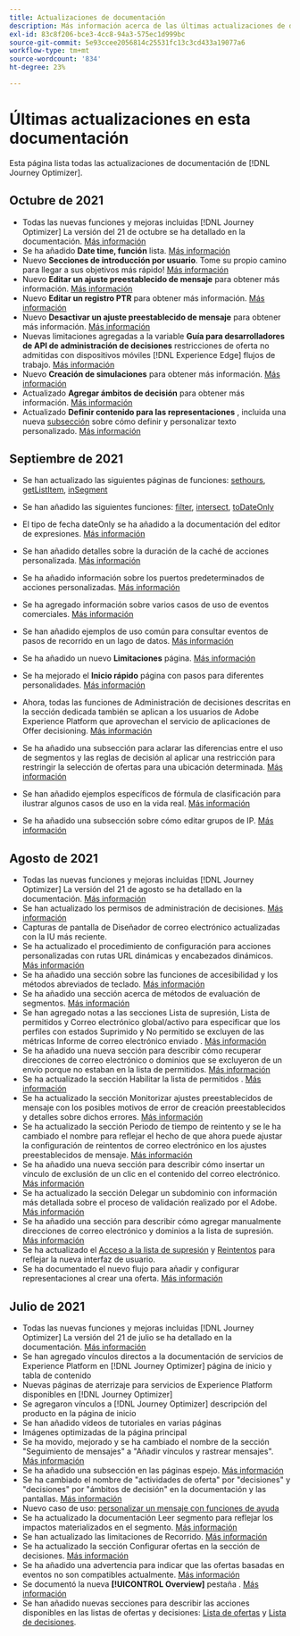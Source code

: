 ```yaml
---
title: Actualizaciones de documentación
description: Más información acerca de las últimas actualizaciones de documentación
exl-id: 83c8f206-bce3-4cc8-94a3-575ec1d999bc
source-git-commit: 5e93ccee2056814c25531fc13c3cd433a19077a6
workflow-type: tm+mt
source-wordcount: '834'
ht-degree: 23%

---
```


# Últimas actualizaciones en esta documentación

Esta página lista todas las actualizaciones de documentación de [!DNL Journey Optimizer].


## Octubre de 2021

* Todas las nuevas funciones y mejoras incluidas [!DNL Journey Optimizer] La versión del 21 de octubre se ha detallado en la documentación. [Más información](release-notes.md)
* Se ha añadido **Date time, función** lista. [Más información](personalization/functions/dates.md)
* Nuevo **Secciones de introducción por usuario**. Tome su propio camino para llegar a sus objetivos más rápido! [Más información](quick-start.md)
* Nuevo **Editar un ajuste preestablecido de mensaje** para obtener más información. [Más información](configuration/message-presets.md#edit-message-preset)
* Nuevo **Editar un registro PTR** para obtener más información. [Más información](configuration/ptr-records.md#edit-ptr-record)
* Nuevo **Desactivar un ajuste preestablecido de mensaje** para obtener más información. [Más información](configuration/message-presets.md#edit-message-preset#deactivate-preset)
* Nuevas limitaciones agregadas a la variable **Guía para desarrolladores de API de administración de decisiones** restricciones de oferta no admitidas con dispositivos móviles [!DNL Experience Edge] flujos de trabajo. [Más información](offers/api-reference/offers-api/personalized-offers/create.md#limitations)
* Nuevo **Creación de simulaciones** para obtener más información. [Más información](offers/offer-activities/simulation.md)
* Actualizado **Agregar ámbitos de decisión** para obtener más información. [Más información](offers/offer-activities/create-offer-activities.md#add-decision-scopes)
* Actualizado **Definir contenido para las representaciones** , incluida una nueva [subsección](offers/offer-library/creating-personalized-offers.md#custom-text) sobre cómo definir y personalizar texto personalizado. [Más información](offers/offer-library/creating-personalized-offers.md#content)

## Septiembre de 2021

* Se han actualizado las siguientes páginas de funciones: [sethours](https://experienceleague.adobe.com/docs/journeys/using/building-advanced-conditions-journeys/main-functions-journey/date/functionsethours.html), [getListItem](https://experienceleague.adobe.com/docs/journeys/using/building-advanced-conditions-journeys/main-functions-journey/list/functiongetlistitem.html), [inSegment](https://experienceleague.adobe.com/docs/journeys/using/building-advanced-conditions-journeys/main-functions-journey/adobe-experience-platform/functioninsegment.html)

* Se han añadido las siguientes funciones: [filter](https://experienceleague.adobe.com/docs/journeys/using/building-advanced-conditions-journeys/main-functions-journey/list/functionfilter.html), [intersect](https://experienceleague.adobe.com/docs/journeys/using/building-advanced-conditions-journeys/main-functions-journey/list/functiontintersect.html), [toDateOnly](https://experienceleague.adobe.com/docs/journeys/using/building-advanced-conditions-journeys/main-functions-journey/conversion/functiontodateonly.html)

* El tipo de fecha dateOnly se ha añadido a la documentación del editor de expresiones. [Más información](https://experienceleague.adobe.com/docs/journeys/using/building-advanced-conditions-journeys/syntax/data-types.html?lang=en)

* Se han añadido detalles sobre la duración de la caché de acciones personalizada. [Más información](datasource/external-data-sources.md#section_wjp_nl5_nhb)

* Se ha añadido información sobre los puertos predeterminados de acciones personalizadas. [Más información](action/about-custom-action-configuration.md#url-configuration)

* Se ha agregado información sobre varios casos de uso de eventos comerciales. [Más información](event/about-creating-business.md#multiple-business-events)

* Se han añadido ejemplos de uso común para consultar eventos de pasos de recorrido en un lago de datos. [Más información](reports/query-examples.md)

* Se ha añadido un nuevo **Limitaciones** página. [Más información](limitations.md)

* Se ha mejorado el **Inicio rápido** página con pasos para diferentes personalidades. [Más información](quick-start.md)

* Ahora, todas las funciones de Administración de decisiones descritas en la sección dedicada también se aplican a los usuarios de Adobe Experience Platform que aprovechan el servicio de aplicaciones de Offer decisioning. [Más información](offers/get-started/starting-offer-decisioning.md)

* Se ha añadido una subsección para aclarar las diferencias entre el uso de segmentos y las reglas de decisión al aplicar una restricción para restringir la selección de ofertas para una ubicación determinada. [Más información](offers/offer-activities/create-offer-activities.md#segments-vs-decision-rules)

* Se han añadido ejemplos específicos de fórmula de clasificación para ilustrar algunos casos de uso en la vida real. [Más información](offers/offer-library/create-ranking-formulas.md#ranking-formula-examples)

* Se ha añadido una subsección sobre cómo editar grupos de IP. [Más información](configuration/ip-pools.md#edit-ip-pool)

## Agosto de 2021

* Todas las nuevas funciones y mejoras incluidas [!DNL Journey Optimizer] La versión del 21 de agosto se ha detallado en la documentación. [Más información](release-notes.md)
* Se han actualizado los permisos de administración de decisiones. [Más información](administration/ootb-product-profiles.md)
* Capturas de pantalla de Diseñador de correo electrónico actualizadas con la IU más reciente.
* Se ha actualizado el procedimiento de configuración para acciones personalizadas con rutas URL dinámicas y encabezados dinámicos. [Más información](action/about-custom-action-configuration.md#url-configuration)
* Se ha añadido una sección sobre las funciones de accesibilidad y los métodos abreviados de teclado. [Más información](user-interface.md#accessibility)
* Se ha añadido una sección acerca de métodos de evaluación de segmentos. [Más información](segment/about-segments.md#evaluation-method-in-journey-optimizer)
* Se han agregado notas a las secciones Lista de supresión, Lista de permitidos y Correo electrónico global/activo para especificar que los perfiles con estados Suprimido y No permitido se excluyen de las métricas Informe de correo electrónico enviado . [Más información](reports/email-global-report.md)
* Se ha añadido una nueva sección para describir cómo recuperar direcciones de correo electrónico o dominios que se excluyeron de un envío porque no estaban en la lista de permitidos. [Más información](allow-list.md#reporting)
* Se ha actualizado la sección Habilitar la lista de permitidos . [Más información](allow-list.md#enable-allow-list)
* Se ha actualizado la sección Monitorizar ajustes preestablecidos de mensaje con los posibles motivos de error de creación preestablecidos y detalles sobre dichos errores. [Más información](configuration/message-presets.md#monitor-message-presets)
* Se ha actualizado la sección Periodo de tiempo de reintento y se le ha cambiado el nombre para reflejar el hecho de que ahora puede ajustar la configuración de reintentos de correo electrónico en los ajustes preestablecidos de mensaje. [Más información](configuration/retries.md#retry-duration)
* Se ha añadido una nueva sección para describir cómo insertar un vínculo de exclusión de un clic en el contenido del correo electrónico. [Más información](message-tracking.md#one-click-opt-out-link)
* Se ha actualizado la sección Delegar un subdominio con información más detallada sobre el proceso de validación realizado por el Adobe. [Más información](configuration/delegate-subdomain.md#subdomain-validation)
* Se ha añadido una sección para describir cómo agregar manualmente direcciones de correo electrónico y dominios a la lista de supresión. [Más información](configuration/manage-suppression-list.md#add-addresses-and-domains)
* Se ha actualizado el [Acceso a la lista de supresión](configuration/manage-suppression-list.md#access-suppression-list) y [Reintentos](configuration/retries.md) para reflejar la nueva interfaz de usuario.
* Se ha documentado el nuevo flujo para añadir y configurar representaciones al crear una oferta. [Más información](offers/offer-library/creating-personalized-offers.md#representations)


## Julio de 2021

* Todas las nuevas funciones y mejoras incluidas [!DNL Journey Optimizer] La versión del 21 de julio se ha detallado en la documentación. [Más información](release-notes.md)
* Se han agregado vínculos directos a la documentación de servicios de Experience Platform en [!DNL Journey Optimizer] página de inicio y tabla de contenido
* Nuevas páginas de aterrizaje para servicios de Experience Platform disponibles en [!DNL Journey Optimizer]
* Se agregaron vínculos a [!DNL Journey Optimizer] descripción del producto en la página de inicio
* Se han añadido vídeos de tutoriales en varias páginas
* Imágenes optimizadas de la página principal
* Se ha movido, mejorado y se ha cambiado el nombre de la sección &quot;Seguimiento de mensajes&quot; a &quot;Añadir vínculos y rastrear mensajes&quot;. [Más información](message-tracking.md)
* Se ha añadido una subsección en las páginas espejo. [Más información](message-tracking.md#mirror-page)
* Se ha cambiado el nombre de &quot;actividades de oferta&quot; por &quot;decisiones&quot; y &quot;decisiones&quot; por &quot;ámbitos de decisión&quot; en la documentación y las pantallas. [Más información](offers/get-started/starting-offer-decisioning.md)
* Nuevo caso de uso: [personalizar un mensaje con funciones de ayuda](personalization/personalization-use-case-helper-functions.md)
* Se ha actualizado la documentación Leer segmento para reflejar los impactos materializados en el segmento. [Más información](building-journeys/read-segment.md)
* Se han actualizado las limitaciones de Recorrido. [Más información](limitations.md)
* Se ha actualizado la sección Configurar ofertas en la sección de decisiones. [Más información](offers/offer-activities/configure-offer-selection.md)
* Se ha añadido una advertencia para indicar que las ofertas basadas en eventos no son compatibles actualmente. [Más información](offers/offer-library/creating-personalized-offers.md#eligibility)
* Se documentó la nueva **[!UICONTROL Overview]** pestaña . [Más información](offers/get-started/user-interface.md#overview)
* Se han añadido nuevas secciones para describir las acciones disponibles en las listas de ofertas y decisiones: [Lista de ofertas](offers/offer-library/creating-personalized-offers.md#offer-list) y [Lista de decisiones](offers/offer-activities/create-offer-activities.md#decision-list).
